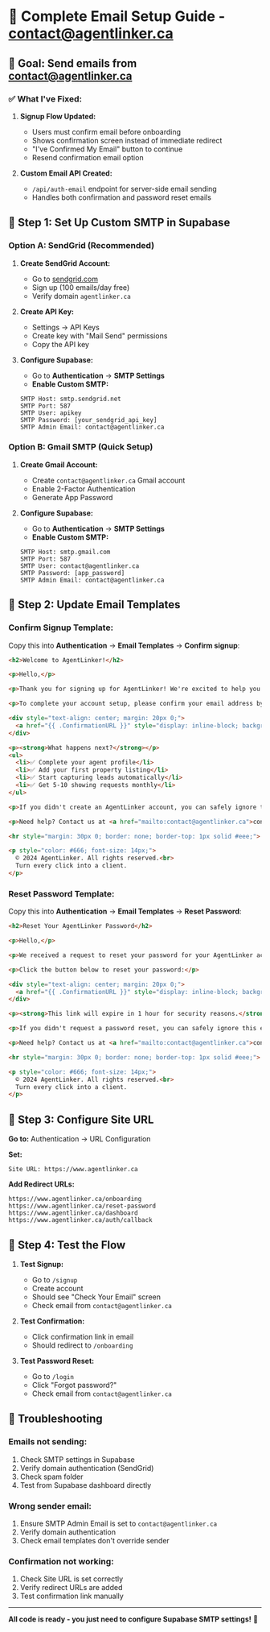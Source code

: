 # 🚀 Complete Email Setup Guide - contact@agentlinker.ca

## 🎯 Goal: Send emails from contact@agentlinker.ca

### ✅ What I've Fixed:

1. **Signup Flow Updated:**
   - Users must confirm email before onboarding
   - Shows confirmation screen instead of immediate redirect
   - "I've Confirmed My Email" button to continue
   - Resend confirmation email option

2. **Custom Email API Created:**
   - `/api/auth-email` endpoint for server-side email sending
   - Handles both confirmation and password reset emails

## 📧 Step 1: Set Up Custom SMTP in Supabase

### Option A: SendGrid (Recommended)

1. **Create SendGrid Account:**
   - Go to [sendgrid.com](https://sendgrid.com)
   - Sign up (100 emails/day free)
   - Verify domain `agentlinker.ca`

2. **Create API Key:**
   - Settings → API Keys
   - Create key with "Mail Send" permissions
   - Copy the API key

3. **Configure Supabase:**
   - Go to **Authentication** → **SMTP Settings**
   - **Enable Custom SMTP:**
   ```
   SMTP Host: smtp.sendgrid.net
   SMTP Port: 587
   SMTP User: apikey
   SMTP Password: [your_sendgrid_api_key]
   SMTP Admin Email: contact@agentlinker.ca
   ```

### Option B: Gmail SMTP (Quick Setup)

1. **Create Gmail Account:**
   - Create `contact@agentlinker.ca` Gmail account
   - Enable 2-Factor Authentication
   - Generate App Password

2. **Configure Supabase:**
   - Go to **Authentication** → **SMTP Settings**
   - **Enable Custom SMTP:**
   ```
   SMTP Host: smtp.gmail.com
   SMTP Port: 587
   SMTP User: contact@agentlinker.ca
   SMTP Password: [app_password]
   SMTP Admin Email: contact@agentlinker.ca
   ```

## 📧 Step 2: Update Email Templates

### Confirm Signup Template:
Copy this into **Authentication** → **Email Templates** → **Confirm signup**:

```html
<h2>Welcome to AgentLinker!</h2>

<p>Hello,</p>

<p>Thank you for signing up for AgentLinker! We're excited to help you turn every click into a client.</p>

<p>To complete your account setup, please confirm your email address by clicking the button below:</p>

<div style="text-align: center; margin: 20px 0;">
  <a href="{{ .ConfirmationURL }}" style="display: inline-block; background-color: #ef4444; color: white; padding: 12px 24px; text-decoration: none; border-radius: 6px; font-weight: bold;">Confirm Email Address</a>
</div>

<p><strong>What happens next?</strong></p>
<ul>
  <li>✅ Complete your agent profile</li>
  <li>✅ Add your first property listing</li>
  <li>✅ Start capturing leads automatically</li>
  <li>✅ Get 5-10 showing requests monthly</li>
</ul>

<p>If you didn't create an AgentLinker account, you can safely ignore this email.</p>

<p>Need help? Contact us at <a href="mailto:contact@agentlinker.ca">contact@agentlinker.ca</a></p>

<hr style="margin: 30px 0; border: none; border-top: 1px solid #eee;">

<p style="color: #666; font-size: 14px;">
  © 2024 AgentLinker. All rights reserved.<br>
  Turn every click into a client.
</p>
```

### Reset Password Template:
Copy this into **Authentication** → **Email Templates** → **Reset Password**:

```html
<h2>Reset Your AgentLinker Password</h2>

<p>Hello,</p>

<p>We received a request to reset your password for your AgentLinker account.</p>

<p>Click the button below to reset your password:</p>

<div style="text-align: center; margin: 20px 0;">
  <a href="{{ .ConfirmationURL }}" style="display: inline-block; background-color: #ef4444; color: white; padding: 12px 24px; text-decoration: none; border-radius: 6px; font-weight: bold;">Reset Password</a>
</div>

<p><strong>This link will expire in 1 hour for security reasons.</strong></p>

<p>If you didn't request a password reset, you can safely ignore this email. Your password will remain unchanged.</p>

<p>Need help? Contact us at <a href="mailto:contact@agentlinker.ca">contact@agentlinker.ca</a></p>

<hr style="margin: 30px 0; border: none; border-top: 1px solid #eee;">

<p style="color: #666; font-size: 14px;">
  © 2024 AgentLinker. All rights reserved.<br>
  Turn every click into a client.
</p>
```

## 📧 Step 3: Configure Site URL

**Go to:** Authentication → URL Configuration

**Set:**
```
Site URL: https://www.agentlinker.ca
```

**Add Redirect URLs:**
```
https://www.agentlinker.ca/onboarding
https://www.agentlinker.ca/reset-password
https://www.agentlinker.ca/dashboard
https://www.agentlinker.ca/auth/callback
```

## 🧪 Step 4: Test the Flow

1. **Test Signup:**
   - Go to `/signup`
   - Create account
   - Should see "Check Your Email" screen
   - Check email from `contact@agentlinker.ca`

2. **Test Confirmation:**
   - Click confirmation link in email
   - Should redirect to `/onboarding`

3. **Test Password Reset:**
   - Go to `/login`
   - Click "Forgot password?"
   - Check email from `contact@agentlinker.ca`

## 🚨 Troubleshooting

### Emails not sending:
1. Check SMTP settings in Supabase
2. Verify domain authentication (SendGrid)
3. Check spam folder
4. Test from Supabase dashboard directly

### Wrong sender email:
1. Ensure SMTP Admin Email is set to `contact@agentlinker.ca`
2. Verify domain authentication
3. Check email templates don't override sender

### Confirmation not working:
1. Check Site URL is set correctly
2. Verify redirect URLs are added
3. Test confirmation link manually

---

**All code is ready - you just need to configure Supabase SMTP settings!** 🚀
